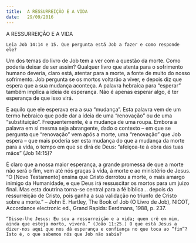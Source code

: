```yaml
---
title:  A RESSURREIÇÃO E A VIDA
date:   29/09/2016
---
```


A RESSURREIÇÃO E A VIDA

`Leia Job 14:14 e 15. Que pergunta está Job a fazer e como responde ele?`

Um dos temas do livro de Job tem a ver com a questão da morte. Como poderia deixar de ser assim? Qualquer livro que atenta para o sofrimento humano deveria, claro está, atentar para a morte, a fonte de muito do nosso sofrimento. Job pergunta se os mortos voltarão a viver, e depois diz que espera que a sua mudança aconteça. A palavra hebraica para “esperar” também implica a ideia de esperança. Não é apenas esperar algo, é ter esperança de que isso virá. 

E aquilo que ele esperava era a sua “mudança”. Esta palavra vem de um termo hebraico que pode dar a ideia de uma “renovação” ou de uma “substituição”. Frequentemente, é a mudança de uma roupa. Embora a palavra em si mesma seja abrangente, dado o contexto – em que se pergunta que “renovação” vem após a morte, uma “renovação” que Job espera – que mais poderia ser esta mudança do que a mudança da morte para a vida, o tempo em que se dirá de Deus: “afeiçoa-te à obra das tuas mãos” (Job 14:15)?

É claro que a nossa maior esperança, a grande promessa de que a morte não será o fim, vem até nós graças à vida, à morte e ao ministério de Jesus. “O [Novo Testamento] ensina que Cristo derrotou a morte, o mais amargo inimigo da Humanidade, e que Deus irá ressuscitar os mortos para um juízo final. Mas esta doutrina torna-se central para a fé bíblica... depois da ressurreição de Cristo, pois ganha a sua validação no triunfo de Cristo sobre a morte.” – John E. Hartley, The Book of Job (O Livro de Job), NICOT, Accordance electronic ed., Grand Rapids: Eerdmans, 1988, p. 237.

`“Disse-lhe Jesus: Eu sou a ressurreição e a vida; quem crê em mim, ainda que esteja morto, viverá.” (João 11:25.) O que está Jesus a dizer-nos aqui que nos dá esperança e confiança no que toca ao “fim”? Isto é, o que sabemos nós que Job não sabia?`